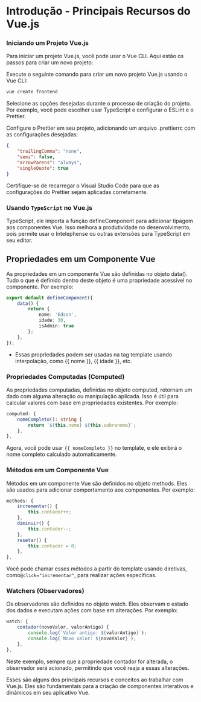 # Introdução - Principais Recursos do Vue.js

### Iniciando um Projeto Vue.js

Para iniciar um projeto Vue.js, você pode usar o Vue CLI. Aqui estão os passos para criar um novo projeto:

Execute o seguinte comando para criar um novo projeto Vue.js usando o Vue CLI:

```bash
vue create frontend
```

Selecione as opções desejadas durante o processo de criação do projeto. Por exemplo, você pode escolher usar TypeScript e configurar o ESLint e o Prettier.

Configure o Prettier em seu projeto, adicionando um arquivo .prettierrc com as configurações desejadas:

```json
{
    "trailingComma": "none",
    "semi": false,
    "arrowParens": "always",
    "singleQuote": true
}
```

Certifique-se de recarregar o Visual Studio Code para que as configurações do Prettier sejam aplicadas corretamente.

### Usando `TypeScript` no Vue.js

TypeScript, ele importa a função defineComponent para adicionar tipagem aos componentes Vue. Isso melhora a produtividade no desenvolvimento, pois permite usar o Intelephense ou outras extensões para TypeScript em seu editor.

## Propriedades em um Componente Vue

As propriedades em um componente Vue são definidas no objeto data(). Tudo o que é definido dentro deste objeto é uma propriedade acessível no componente. Por exemplo:

```typescript
export default defineComponent({
    data() {
        return {
            nome: 'Edson',
            idade: 30,
            isAdmin: true
        };
    },
});
```

- Essas propriedades podem ser usadas na tag template usando interpolação, como {{ nome }}, {{ idade }}, etc.

### Propriedades Computadas (Computed)

As propriedades computadas, definidas no objeto computed, retornam um dado com alguma alteração ou manipulação aplicada. Isso é útil para calcular valores com base em propriedades existentes. Por exemplo:

```typescript
computed: {
    nomeCompleto(): string {
        return `${this.nome} ${this.sobrenome}`;
    },
},
```

Agora, você pode usar `{{ nomeCompleto }}` no template, e ele exibirá o nome completo calculado automaticamente.

### Métodos em um Componente Vue

Métodos em um componente Vue são definidos no objeto methods. Eles são usados para adicionar comportamento aos componentes. Por exemplo:

```typescript
methods: {
    incrementar() {
        this.contador++;
    },
    diminuir() {
        this.contador--;
    },
    resetar() {
        this.contador = 0;
    },
},
```

Você pode chamar esses métodos a partir do template usando diretivas, como`@click="incrementar"`, para realizar ações específicas.

### Watchers (Observadores)

Os observadores são definidos no objeto watch. Eles observam o estado dos dados e executam ações com base em alterações. Por exemplo:

```typescript
watch: {
    contador(novoValor, valorAntigo) {
        console.log(`Valor antigo: ${valorAntigo}`);
        console.log(`Novo valor: ${novoValor}`);
    },
},
```

Neste exemplo, sempre que a propriedade contador for alterada, o observador será acionado, permitindo que você reaja a essas alterações.

Esses são alguns dos principais recursos e conceitos ao trabalhar com Vue.js. Eles são fundamentais para a criação de componentes interativos e dinâmicos em seu aplicativo Vue.
